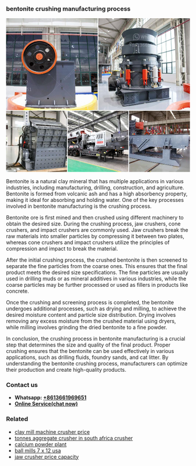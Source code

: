 <h3>bentonite crushing manufacturing process</h3><img src='1702260022.jpg' alt=''><p>Bentonite is a natural clay mineral that has multiple applications in various industries, including manufacturing, drilling, construction, and agriculture. Bentonite is formed from volcanic ash and has a high absorbency property, making it ideal for absorbing and holding water. One of the key processes involved in bentonite manufacturing is the crushing process.</p><p>Bentonite ore is first mined and then crushed using different machinery to obtain the desired size. During the crushing process, jaw crushers, cone crushers, and impact crushers are commonly used. Jaw crushers break the raw materials into smaller particles by compressing it between two plates, whereas cone crushers and impact crushers utilize the principles of compression and impact to break the material.</p><p>After the initial crushing process, the crushed bentonite is then screened to separate the fine particles from the coarse ones. This ensures that the final product meets the desired size specifications. The fine particles are usually used in drilling muds or as mineral additives in various industries, while the coarse particles may be further processed or used as fillers in products like concrete.</p><p>Once the crushing and screening process is completed, the bentonite undergoes additional processes, such as drying and milling, to achieve the desired moisture content and particle size distribution. Drying involves removing any excess moisture from the crushed material using dryers, while milling involves grinding the dried bentonite to a fine powder.</p><p>In conclusion, the crushing process in bentonite manufacturing is a crucial step that determines the size and quality of the final product. Proper crushing ensures that the bentonite can be used effectively in various applications, such as drilling fluids, foundry sands, and cat litter. By understanding the bentonite crushing process, manufacturers can optimize their production and create high-quality products.</p><h3>Contact us</h3><ul><li><strong>Whatsapp:&nbsp;<a href="https://wa.me/8613661969651">+8613661969651</a></strong></li><li><a href="https://swt.shibang-china.com/?git&amp;zhl&amp;bentonite crushing manufacturing process"><strong>Online Service(chat now)</strong></a></li></ul><h3>Related</h3><ul><li><a href='clay mill machine crusher price.md'>clay mill machine crusher price</a></li><li><a href='tonnes aggregate crusher in south africa crusher.md'>tonnes aggregate crusher in south africa crusher</a></li><li><a href='calcium powder plant.md'>calcium powder plant</a></li><li><a href='ball mills 7 x 12 usa.md'>ball mills 7 x 12 usa</a></li><li><a href='jaw crusher price capacity.md'>jaw crusher price capacity</a></li></ul>